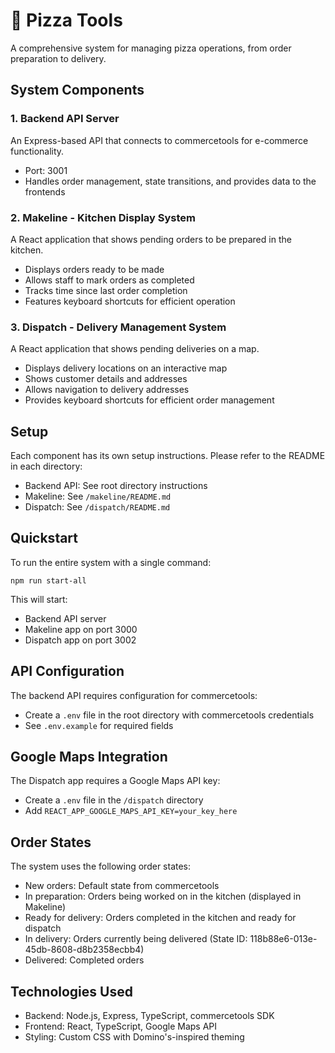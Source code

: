 # 🍕 Pizza Tools

A comprehensive system for managing pizza operations, from order preparation to delivery.

## System Components

### 1. Backend API Server

An Express-based API that connects to commercetools for e-commerce functionality.
- Port: 3001
- Handles order management, state transitions, and provides data to the frontends

### 2. Makeline - Kitchen Display System

A React application that shows pending orders to be prepared in the kitchen.
- Displays orders ready to be made
- Allows staff to mark orders as completed
- Tracks time since last order completion
- Features keyboard shortcuts for efficient operation

### 3. Dispatch - Delivery Management System

A React application that shows pending deliveries on a map.
- Displays delivery locations on an interactive map
- Shows customer details and addresses
- Allows navigation to delivery addresses
- Provides keyboard shortcuts for efficient order management

## Setup

Each component has its own setup instructions. Please refer to the README in each directory:

- Backend API: See root directory instructions
- Makeline: See `/makeline/README.md`
- Dispatch: See `/dispatch/README.md`

## Quickstart

To run the entire system with a single command:

```
npm run start-all
```

This will start:
- Backend API server
- Makeline app on port 3000
- Dispatch app on port 3002

## API Configuration

The backend API requires configuration for commercetools:
- Create a `.env` file in the root directory with commercetools credentials
- See `.env.example` for required fields

## Google Maps Integration

The Dispatch app requires a Google Maps API key:
- Create a `.env` file in the `/dispatch` directory
- Add `REACT_APP_GOOGLE_MAPS_API_KEY=your_key_here`

## Order States

The system uses the following order states:
- New orders: Default state from commercetools
- In preparation: Orders being worked on in the kitchen (displayed in Makeline)
- Ready for delivery: Orders completed in the kitchen and ready for dispatch
- In delivery: Orders currently being delivered (State ID: 118b88e6-013e-45db-8608-d8b2358ecbb4)
- Delivered: Completed orders

## Technologies Used

- Backend: Node.js, Express, TypeScript, commercetools SDK
- Frontend: React, TypeScript, Google Maps API
- Styling: Custom CSS with Domino's-inspired theming
